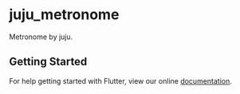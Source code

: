 # juju_metronome

Metronome by juju.

## Getting Started

For help getting started with Flutter, view our online
[documentation](https://flutter.io/).
